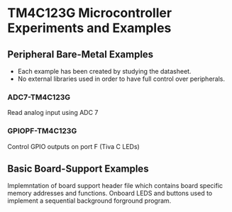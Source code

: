 # TM4C123G Microcontroller Experiments and Examples

## Peripheral Bare-Metal Examples
* Each example has been created by studying the datasheet.
* No external libraries used in order to have full control over peripherals.

### ADC7-TM4C123G
Read analog input using ADC 7

### GPIOPF-TM4C123G
Control GPIO outputs on port F (Tiva C LEDs)

## Basic Board-Support Examples
Implemntation of board support header file which contains board specific memory addresses and functions. Onboard LEDS and buttons used to implement a sequential background forground program.


